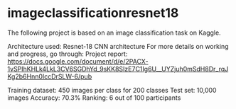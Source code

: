 # imageclassificationresnet18
The following project is based on an image classification task on Kaggle. 

Architecture used: Resnet-18 CNN architecture
For more details on working and progress, go through:
Project report: https://docs.google.com/document/d/e/2PACX-1vSPIhKHLk4LkL3CV6SGDhYd_9sKK8SIzE7C1Ig6U__UYZjuh0mSdH8Dr_rqJKg2b6Hnn0IccDrSLW-6/pub

Training dataset: 450 images per class for 200 classes
Test set: 10,000 images
Accuracy: 70.3%
Ranking: 6 out of 100 participants
